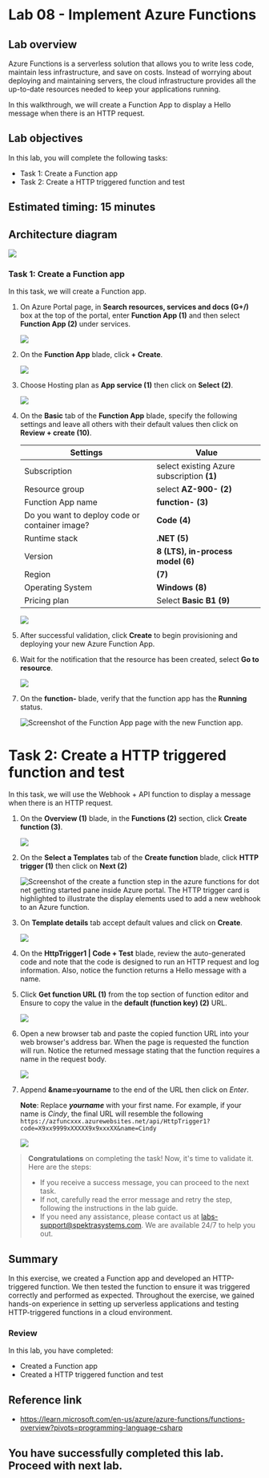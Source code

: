 # Lab 08 - Implement Azure Functions

## Lab overview

Azure Functions is a serverless solution that allows you to write less code, maintain less infrastructure, and save on costs. Instead of worrying about deploying and maintaining servers, the cloud infrastructure provides all the up-to-date resources needed to keep your applications running.

In this walkthrough, we will create a Function App to display a Hello message when there is an HTTP request.

## Lab objectives

In this lab, you will complete the following tasks:

+ Task 1: Create a Function app
+ Task 2: Create a HTTP triggered function and test

## Estimated timing: 15 minutes

## Architecture diagram

![](../images/az900lab08.PNG) 

### Task 1: Create a Function app

In this task, we will create a Function app.

1. On Azure Portal page, in **Search resources, services and docs (G+/)** box at the top of the portal, enter **Function App (1)** and then select **Function App (2)** under services.

    ![](../images/lab8-image1.png)
      
1. On the **Function App** blade, click **+ Create**. 

    ![](./images/az-900-81.png)

1. Choose Hosting plan as **App service (1)** then click on **Select (2)**.

    ![](./images/az-900-82.png)

1. On the **Basic** tab of the **Function App** blade, specify the following settings and leave all others with their default values then click on **Review + create (10)**.

    | Settings | Value |
    | -- | --|
    | Subscription | select existing Azure subscription **(1)** |
    | Resource group | select **AZ-900-<inject key="DeploymentID" enableCopy="false"/> (2)** |
    | Function App name | **function-<inject key="DeploymentID" enableCopy="false"/> (3)**|
    | Do you want to deploy code or container image? | **Code (4)**|
    | Runtime stack | **.NET (5)** |
    | Version | **8 (LTS), in-process model (6)** |
    | Region | **<inject key="Region" enableCopy="false"/> (7)**|
    | Operating System  | **Windows (8)**|
    | Pricing plan | Select **Basic B1 (9)** | 

    ![](./images/az-900-83.png)    
        
1. After successful validation, click **Create** to begin provisioning and deploying your new Azure Function App.

1. Wait for the notification that the resource has been created, select **Go to resource**.

    ![](./images/az-900-84.png)

1. On the **function-<inject key="DeploymentID" enableCopy="false"/>** blade, verify that the function app has the **Running** status. 

    ![Screenshot of the Function App page with the new Function app.](../images/functionapp.png)

# Task 2: Create a HTTP triggered function and test

In this task, we will use the Webhook + API function to display a message when there is an HTTP request. 

1. On the **Overview (1)** blade, in the **Functions (2)** section, click **Create function (3)**.

    ![](./images/az-900-85.png)

1. On the **Select a Templates** tab of the **Create function** blade, click **HTTP trigger (1)** then click on **Next (2)**  

    ![Screenshot of the create a function step in the azure functions for dot net getting started pane inside Azure portal. The HTTP trigger card is highlighted to illustrate the display elements used to add a new webhook to an Azure function.](../images/fun4.png)

1. On **Template details** tab accept default values and click on **Create**.

   ![](../images/fun5.png)

1. On the **HttpTrigger1 \| Code + Test** blade, review the auto-generated code and note that the code is designed to run an HTTP request and log information. Also, notice the function returns a Hello message with a name. 

1. Click **Get function URL (1)** from the top section of function editor and Ensure to copy the value in the **default (function key) (2)** URL. 

   ![](./images/az-900-86.png)
   
1. Open a new browser tab and paste the copied function URL into your web browser's address bar. When the page is requested the function will run. Notice the returned message stating that the function requires a name in the request body.

    ![](../images/fun2.png)
   
1. Append **&name=yourname** to the end of the URL then click on *Enter*.

    **Note**: Replace ***yourname*** with your first name. For example, if your name is *Cindy*, the final URL will resemble the following `https://azfuncxxx.azurewebsites.net/api/HttpTrigger1?code=X9xx9999xXXXXX9x9xxxXX&name=Cindy`

     ![](../images/fun6.png)
   
> **Congratulations** on completing the task! Now, it's time to validate it. Here are the steps:
> - If you receive a success message, you can proceed to the next task.
> - If not, carefully read the error message and retry the step, following the instructions in the lab guide. 
> - If you need any assistance, please contact us at labs-support@spektrasystems.com. We are available 24/7 to help you out.

<validation step="cd925c8a-afaf-4fdc-8ce1-8557195ba7e5" />

## Summary
In this exercise, we created a Function app and developed an HTTP-triggered function. We then tested the function to ensure it was triggered correctly and performed as expected. Throughout the exercise, we gained hands-on experience in setting up serverless applications and testing HTTP-triggered functions in a cloud environment.

### Review
In this lab, you have completed:
- Created a Function app
- Created a HTTP triggered function and test

## Reference link

- https://learn.microsoft.com/en-us/azure/azure-functions/functions-overview?pivots=programming-language-csharp
  
## You have successfully completed this lab. Proceed with next lab.
